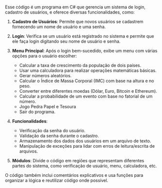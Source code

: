 Esse código é um programa em C# que gerencia um sistema de login, cadastro de usuários, e oferece diversas funcionalidades, como:

1. **Cadastro de Usuários**: Permite que novos usuários se cadastrem fornecendo um nome de usuário e uma senha.

2. **Login**: Verifica se um usuário está registrado no sistema e permite que ele faça login digitando seu nome de usuário e senha.

3. **Menu Principal**: Após o login bem-sucedido, exibe um menu com várias opções para o usuário escolher:

   - Calcular a taxa de crescimento da população de dois países.
   - Usar uma calculadora para realizar operações matemáticas básicas.
   - Gerar números aleatórios.
   - Calcular o Índice de Massa Corporal (IMC) com base na altura e no peso.
   - Converter entre diferentes moedas (Dólar, Euro, Bitcoin e Ethereum).
   - Calcular a probabilidade de um evento com base no fatorial de um número.
   - Jogo Pedra Papel e Tesoura
   - Sair do programa.

4. **Funcionalidades**:
   - Verificação da senha do usuário.
   - Validação da senha durante o cadastro.
   - Armazenamento dos dados dos usuários em um arquivo de texto.
   - Manipulação de exceções para lidar com erros de leitura/escrita de arquivos.

5. **Módulos**: Divide o código em regiões que representam diferentes partes do sistema, como verificação de usuário, menu, calculadora, etc.

O código também inclui comentários explicativos e usa funções para organizar a lógica e reutilizar código onde possível.
